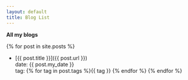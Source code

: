 ```yaml
---
layout: default
title: Blog List
---
```

**All my blogs**  

{% for post in site.posts %}
 - [{{ post.title }}]({{ post.url }})  
 date: {{ post.my_date }}  
 tag: {% for tag in post.tags %}{{ tag }} {% endfor %}
{% endfor %}
